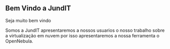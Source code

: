 ## Bem Vindo a JundIT

Seja muito bem vindo 

Somos a JundIT apresentaremos a nossos usuarios o nosso trabalho sobre a virtualização em nuvem 
por isso apresentaremos a nossa ferramenta o OpenNebula.
